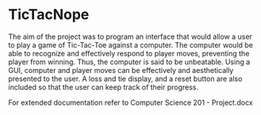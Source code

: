 TicTacNope
==========

The aim of the project was to program an interface that would allow a user to play a game of Tic-Tac-Toe against a computer. The computer would be able to recognize and effectively respond to player moves, preventing the player from winning. Thus, the computer is said to be unbeatable. Using a GUI, computer and player moves can be effectively and aesthetically presented to the user. A loss and tie display, and a reset button are also included so that the user can keep track of their progress. 

For extended documentation refer to Computer Science 201 - Project.docx
